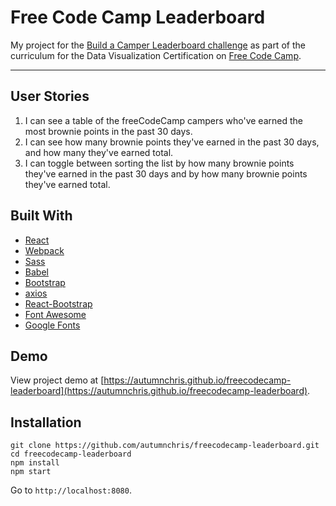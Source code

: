 # Free Code Camp Leaderboard

My project for the [Build a Camper Leaderboard challenge](https://www.freecodecamp.org/challenges/build-a-camper-leaderboard) as part of the curriculum for the Data Visualization Certification on [Free Code Camp](https://www.freecodecamp.org).

---

## User Stories
1. I can see a table of the freeCodeCamp campers who've earned the most brownie points in the past 30 days.
2. I can see how many brownie points they've earned in the past 30 days, and how many they've earned total.
3. I can toggle between sorting the list by how many brownie points they've earned in the past 30 days and by how many brownie points they've earned total.

## Built With
* [React](https://reactjs.org)
* [Webpack](https://webpack.js.org)
* [Sass](http://sass-lang.com)
* [Babel](https://babeljs.io)
* [Bootstrap](https://getbootstrap.com)
* [axios](https://github.com/axios/axios)
* [React-Bootstrap](https://react-bootstrap.github.io)
* [Font Awesome](http://fontawesome.io)
* [Google Fonts](https://fonts.google.com)

## Demo

View project demo at [https://autumnchris.github.io/freecodecamp-leaderboard](https://autumnchris.github.io/freecodecamp-leaderboard).

## Installation

```
git clone https://github.com/autumnchris/freecodecamp-leaderboard.git
cd freecodecamp-leaderboard
npm install
npm start
```

Go to `http://localhost:8080`.
